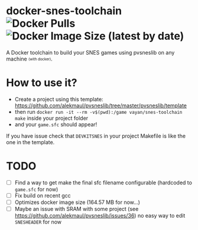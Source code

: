 # docker-snes-toolchain ![Docker Pulls](https://img.shields.io/docker/pulls/vayan/snes-toolchain?style=flat-square) ![Docker Image Size (latest by date)](https://img.shields.io/docker/image-size/vayan/snes-toolchain?style=flat-square)

A Docker toolchain to build your SNES games using pvsneslib on any machine <sub><sup>(with docker)</sup></sub>.

# How to use it?
* Create a project using this template: https://github.com/alekmaul/pvsneslib/tree/master/pvsneslib/template
* then run `docker run -it --rm -v$(pwd):/game vayan/snes-toolchain make` inside your project folder
* and your `game.sfc` should appear!

If you have issue check that `DEVKITSNES` in your project Makefile is like the one in the template.

# TODO
- [ ] Find a way to get make the final sfc filename configurable (hardcoded to `game.sfc` for now)
- [ ] Fix build on recent gcc
- [ ] Optimizes docker image size (164.57 MB for now...)
- [ ] Maybe an issue with SRAM with some project (see https://github.com/alekmaul/pvsneslib/issues/36) 
no easy way to edit `SNESHEADER` for now
